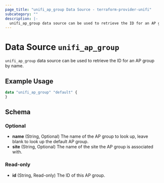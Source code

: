 ```yaml
---
page_title: "unifi_ap_group Data Source - terraform-provider-unifi"
subcategory: ""
description: |-
  unifi_ap_group data source can be used to retrieve the ID for an AP group by name.
---
```


# Data Source `unifi_ap_group`

`unifi_ap_group` data source can be used to retrieve the ID for an AP group by name.

## Example Usage

```terraform
data "unifi_ap_group" "default" {
}
```

## Schema

### Optional

- **name** (String, Optional) The name of the AP group to look up, leave blank to look up the default AP group.
- **site** (String, Optional) The name of the site the AP group is associated with.

### Read-only

- **id** (String, Read-only) The ID of this AP group.


